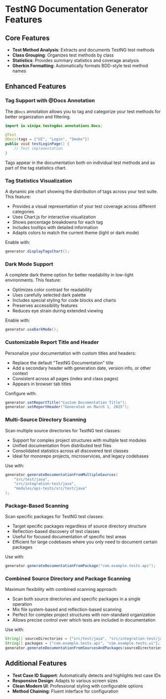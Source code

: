 # TestNG Documentation Generator Features

## Core Features

- **Test Method Analysis**: Extracts and documents TestNG test methods
- **Class Grouping**: Organizes test methods by class
- **Statistics**: Provides summary statistics and coverage analysis
- **Gherkin Formatting**: Automatically formats BDD-style test method names

## Enhanced Features

### Tag Support with @Docs Annotation

The `@Docs` annotation allows you to tag and categorize your test methods for better organization and filtering.

```java
import io.vinipx.testngdoc.annotations.Docs;

@Test
@Docs(tags = {"UI", "Login", "Smoke"})
public void testLoginPage() {
    // Test implementation
}
```

Tags appear in the documentation both on individual test methods and as part of the tag statistics chart.

### Tag Statistics Visualization

A dynamic pie chart showing the distribution of tags across your test suite. This feature:

- Provides a visual representation of your test coverage across different categories
- Uses Chart.js for interactive visualization
- Shows percentage breakdowns for each tag
- Includes tooltips with detailed information
- Adapts colors to match the current theme (light or dark mode)

Enable with:
```java
generator.displayTagsChart();
```

### Dark Mode Support

A complete dark theme option for better readability in low-light environments. This feature:

- Optimizes color contrast for readability
- Uses carefully selected dark palette
- Includes special styling for code blocks and charts
- Preserves accessibility features
- Reduces eye strain during extended viewing

Enable with:
```java
generator.useDarkMode();
```

### Customizable Report Title and Header

Personalize your documentation with custom titles and headers:

- Replace the default "TestNG Documentation" title
- Add a secondary header with generation date, version info, or other context
- Consistent across all pages (index and class pages)
- Appears in browser tab titles

Configure with:
```java
generator.setReportTitle("Custom Documentation Title");
generator.setReportHeader("Generated on March 1, 2025");
```

### Multi-Source Directory Scanning

Scan multiple source directories for TestNG test classes:

- Support for complex project structures with multiple test modules
- Unified documentation from distributed test files
- Consolidated statistics across all discovered test classes
- Ideal for monorepo projects, microservices, and legacy codebases

Use with:
```java
generator.generateDocumentationFromMultipleSources(
    "src/test/java",
    "src/integration-test/java",
    "modules/api-tests/src/test/java"
);
```

### Package-Based Scanning

Scan specific packages for TestNG test classes:

- Target specific packages regardless of source directory structure
- Reflection-based discovery of test classes
- Useful for focused documentation of specific test areas
- Efficient for large codebases where you only need to document certain packages

Use with:
```java
generator.generateDocumentationFromPackage("com.example.tests.api");
```

### Combined Source Directory and Package Scanning

Maximum flexibility with combined scanning approach:

- Scan both source directories and specific packages in a single operation
- Mix file system-based and reflection-based scanning
- Perfect for complex project structures with non-standard organization
- Allows precise control over which tests are included in documentation

Use with:
```java
String[] sourceDirectories = {"src/test/java", "src/integration-test/java"};
String[] packages = {"com.example.tests.api", "com.example.tests.ui"};
generator.generateDocumentationFromSourcesAndPackages(sourceDirectories, packages);
```

## Additional Features

- **Test Case ID Support**: Automatically detects and highlights test case IDs
- **Responsive Design**: Adapts to various screen sizes
- **Clean Modern UI**: Professional styling with configurable options
- **Method Chaining**: Fluent interface for configuration
